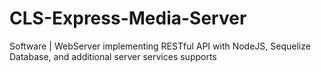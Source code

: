 # CLS-Express-Media-Server
Software | WebServer implementing RESTful API with NodeJS, Sequelize Database, and additional server services supports
